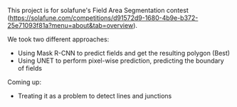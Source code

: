 This project is for solafune's Field Area Segmentation contest (https://solafune.com/competitions/d91572d9-1680-4b9e-b372-25e71093f81a?menu=about&tab=overview).

We took two different approaches:
- Using Mask R-CNN to predict fields and get the resulting polygon (Best)
- Using UNET to perform pixel-wise prediction, predicting the boundary of fields

Coming up:
- Treating it as a problem to detect lines and junctions

